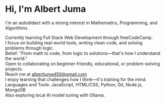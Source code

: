 
# Hi, I'm Albert Juma

I'm an autodidact with a strong interest in Mathematics, Programming, and Algorithms.

Currently learning Full Stack Web Development through freeCodeCamp.  
I focus on building real-world tools, writing clean code, and solving problems through logic.  
Belief: "From math to code, from logic to solutions—that's how I understand the world."  
Open to collaborating on beginner-friendly, educational, or problem-solving projects.  
Reach me at albertjuma450@gmail.com  
I enjoy learning that challenges how I think—it's training for the mind.  
Languages and Tools: JavaScript, HTML/CSS, Python, Git, Node.js, MongoDB  
Also exploring local AI model tuning with Ollama.

